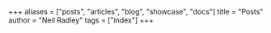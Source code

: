 +++
aliases = ["posts", "articles", "blog", "showcase", "docs"]
title = "Posts"
author = "Neil Radley"
tags = ["index"]
+++
